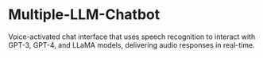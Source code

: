# Multiple-LLM-Chatbot
Voice-activated chat interface that uses speech recognition to interact with GPT-3, GPT-4, and LLaMA models, delivering audio responses in real-time.
